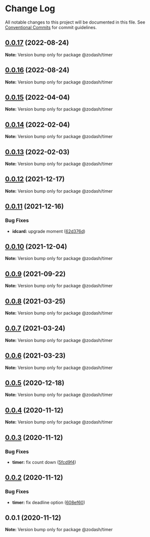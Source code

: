 # Change Log

All notable changes to this project will be documented in this file.
See [Conventional Commits](https://conventionalcommits.org) for commit guidelines.

## [0.0.17](https://github.com/zcorky/zodash/compare/@zodash/timer@0.0.16...@zodash/timer@0.0.17) (2022-08-24)

**Note:** Version bump only for package @zodash/timer





## [0.0.16](https://github.com/zcorky/zodash/compare/@zodash/timer@0.0.15...@zodash/timer@0.0.16) (2022-08-24)

**Note:** Version bump only for package @zodash/timer





## [0.0.15](https://github.com/zcorky/zodash/compare/@zodash/timer@0.0.14...@zodash/timer@0.0.15) (2022-04-04)

**Note:** Version bump only for package @zodash/timer





## [0.0.14](https://github.com/zcorky/zodash/compare/@zodash/timer@0.0.13...@zodash/timer@0.0.14) (2022-02-04)

**Note:** Version bump only for package @zodash/timer





## [0.0.13](https://github.com/zcorky/zodash/compare/@zodash/timer@0.0.12...@zodash/timer@0.0.13) (2022-02-03)

**Note:** Version bump only for package @zodash/timer





## [0.0.12](https://github.com/zcorky/zodash/compare/@zodash/timer@0.0.11...@zodash/timer@0.0.12) (2021-12-17)

**Note:** Version bump only for package @zodash/timer





## [0.0.11](https://github.com/zcorky/zodash/compare/@zodash/timer@0.0.10...@zodash/timer@0.0.11) (2021-12-16)


### Bug Fixes

* **idcard:** upgrade moment ([62d376d](https://github.com/zcorky/zodash/commit/62d376d76c4e2d6ebca4ade0b6f4317478466eec))





## [0.0.10](https://github.com/zcorky/zodash/compare/@zodash/timer@0.0.9...@zodash/timer@0.0.10) (2021-12-04)

**Note:** Version bump only for package @zodash/timer





## [0.0.9](https://github.com/zcorky/zodash/compare/@zodash/timer@0.0.8...@zodash/timer@0.0.9) (2021-09-22)

**Note:** Version bump only for package @zodash/timer





## [0.0.8](https://github.com/zcorky/zodash/compare/@zodash/timer@0.0.7...@zodash/timer@0.0.8) (2021-03-25)

**Note:** Version bump only for package @zodash/timer





## [0.0.7](https://github.com/zcorky/zodash/compare/@zodash/timer@0.0.6...@zodash/timer@0.0.7) (2021-03-24)

**Note:** Version bump only for package @zodash/timer





## [0.0.6](https://github.com/zcorky/zodash/compare/@zodash/timer@0.0.5...@zodash/timer@0.0.6) (2021-03-23)

**Note:** Version bump only for package @zodash/timer





## [0.0.5](https://github.com/zcorky/zodash/compare/@zodash/timer@0.0.4...@zodash/timer@0.0.5) (2020-12-18)

**Note:** Version bump only for package @zodash/timer





## [0.0.4](https://github.com/zcorky/zodash/compare/@zodash/timer@0.0.3...@zodash/timer@0.0.4) (2020-11-12)

**Note:** Version bump only for package @zodash/timer





## [0.0.3](https://github.com/zcorky/zodash/compare/@zodash/timer@0.0.2...@zodash/timer@0.0.3) (2020-11-12)


### Bug Fixes

* **timer:** fix count down ([5fcd9f4](https://github.com/zcorky/zodash/commit/5fcd9f4f73c41c9524a2aa41f5d2be573e2f91f6))





## [0.0.2](https://github.com/zcorky/zodash/compare/@zodash/timer@0.0.1...@zodash/timer@0.0.2) (2020-11-12)


### Bug Fixes

* **timer:** fix deadline option ([608ef60](https://github.com/zcorky/zodash/commit/608ef60d84bdcba4441dbec2d52e8913016d843d))





## 0.0.1 (2020-11-12)

**Note:** Version bump only for package @zodash/timer
